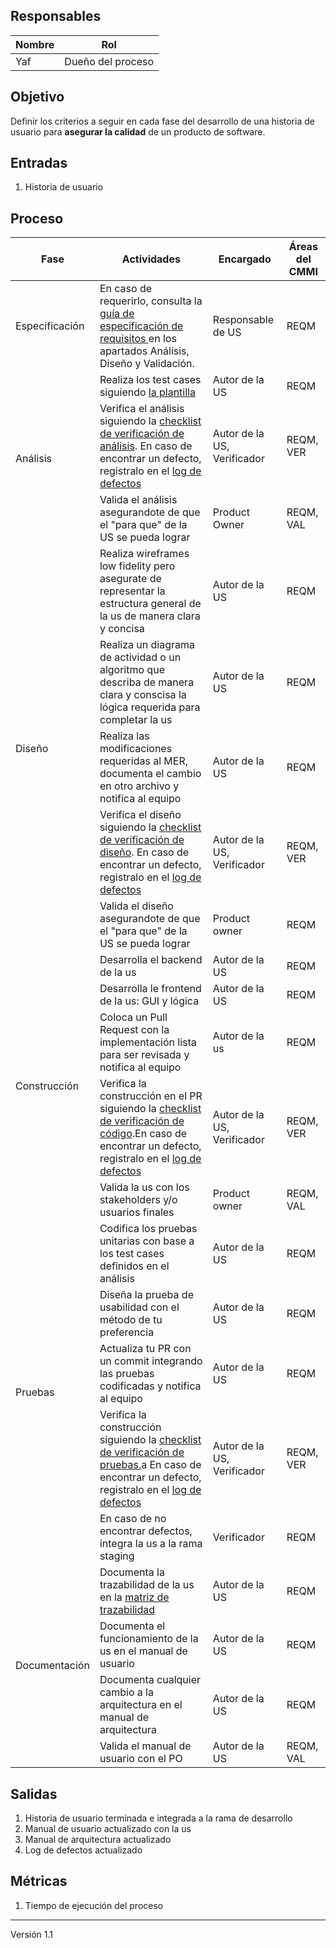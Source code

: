## Responsables

| Nombre  | Rol   |
|---------|-------|
|   Yaf    | Dueño del proceso |

## Objetivo
Definir los criterios a seguir en cada fase del desarrollo de una historia de usuario para **asegurar la calidad** de un producto de software.

## Entradas
1. Historia de usuario

## Proceso

<table>
  <thead>
    <tr>
      <th>Fase</th>
      <th>Actividades</th>
      <th>Encargado</th>
      <th>Áreas del CMMI</th>
    </tr>
  </thead>
  <tbody>
      <tr>
      <td rowspan="1">Especificación</td>
        <td>En caso de requerirlo, consulta la<a href="https://github.com/novaDepto/Nova/wiki/Guia-de%20-especificacion-requisitos"> guía de especificación de requisitos </a>en los apartados Análisis, Diseño y Validación.</td>
        <td>Responsable de US</td>
         <td>REQM</td>
    </tr>
    <tr>
      <td rowspan="3">Análisis</td>
      <td>Realiza los test cases siguiendo <a href="https://docs.google.com/spreadsheets/d/1Tkbytq4iCU267aPgDj8ovtal7dWti_ZrTjLsHNSGnQU/edit#gid=416828571">la plantilla</a> </td>
      <td>Autor de la US</td>
      <td>REQM</td>
    </tr>
    <tr>
      <td>Verifica el análisis siguiendo la <a href="https://docs.google.com/spreadsheets/d/1OzvLmG6009rsnaEdnI3jXBSzOqWM0eZoKP0ns16bBzU/edit#gid=0">checklist de verificación de análisis</a>. En caso de encontrar un defecto, registralo en  el <a href="">log de defectos</a></td>
      <td>Autor de la US, Verificador</td>
      <td>REQM, VER</td>
    </tr>
    <tr>
      <td>Valida el análisis asegurandote de que el "para que" de la US se pueda lograr</td>
      <td>Product Owner</td>
      <td>REQM, VAL</td>
    </tr>
    <tr>
      <td rowspan="5">Diseño</td>
      <td>Realiza wireframes low fidelity pero asegurate de representar la estructura general de la us de manera clara y concisa</td>
      <td>Autor de la US</td>
      <td>REQM</td>
    </tr>
    <tr>
      <td>Realiza un diagrama de actividad o un algoritmo que describa de manera clara y conscisa la lógica requerida para completar la us<a></a></td>
      <td>Autor de la US</td>
      <td>REQM</td>
    </tr>
    <tr>
      <td>Realiza las modificaciones requeridas al MER, documenta el cambio en otro archivo y notifica al equipo</td>
      <td>Autor de la US</td>
      <td>REQM</td>
    </tr>
    <tr>
      <td>Verifica el diseño siguiendo la <a href="https://docs.google.com/spreadsheets/d/1OzvLmG6009rsnaEdnI3jXBSzOqWM0eZoKP0ns16bBzU/edit#gid=0">checklist de verificación de diseño</a>. En caso de encontrar un defecto, registralo en el <a href="">log de defectos</a></td>
      <td>Autor de la US, Verificador</td>
      <td>REQM, VER</td>
    </tr>
    <tr>
      <td>Valida el diseño asegurandote de que el "para que" de la US se pueda lograr</td>
      <td>Product owner</td>
      <td>REQM</td>
    <tr>
      <td rowspan="5">Construcción</td>
      <td>Desarrolla el backend de la us</td>
      <td>Autor de la US</td>
      <td>REQM</td>
    </tr>
    <tr>
        <td>Desarrolla le frontend de la us: GUI y lógica</td>
        <td>Autor de la US</td>
        <td>REQM</td>
    </tr>
    <tr>
        <td>Coloca un Pull Request con la implementación lista para ser revisada y notifica al equipo</td>
        <td>Autor de la us</td>
        <td>REQM</td>
    </tr>
    <tr>
        <td>Verifica la construcción en el PR siguiendo la <a href="https://gitlab.com/nova_tec/obcapital/backend/-/wikis/Verificaci%C3%B3n-de-c%C3%B3digo">checklist de verificación de código</a>.En caso de encontrar un defecto, registralo en  el <a href="https://docs.google.com/spreadsheets/d/1p7jjni0co6IECTxC1ZdccV9jmnQxoqOTV6jjng3B4EQ/edit#gid=297985474">log de defectos</a></td>
        <td>Autor de la US, Verificador</td>
        <td>REQM, VER</td>
    </tr>
    <tr>
        <td>Valida la us con los stakeholders y/o usuarios finales</td>
        <td>Product owner</td>
        <td>REQM, VAL</td>
    </tr>
   <tr>
      <td rowspan="5">Pruebas</td>
      <td>Codifica los pruebas unitarias con base a los test cases definidos en el análisis</td>
      <td>Autor de la US</td>
      <td>REQM</td>
    </tr>
    <tr>
        <td>Diseña la prueba de usabilidad con el método de tu preferencia</td>
        <td>Autor de la US</td>
        <td>REQM</td>
    </tr>
    <tr>
        <td> Actualiza tu PR con un commit integrando las pruebas codificadas y notifica al equipo</td>
        <td>Autor de la US</td>
        <td>REQM</td>
    </tr>
    <tr>
    <td>Verifica la construcción siguiendo la <a href="https://docs.google.com/spreadsheets/d/1IgZc7QfV-ERe5NN4mzPMR0jwJEriAZw02rgkx8LZxTk/edit#gid=267543590" >checklist de verificación de pruebas.</a>a En caso de encontrar un defecto, registralo en el <a href="https://docs.google.com/spreadsheets/d/1p7jjni0co6IECTxC1ZdccV9jmnQxoqOTV6jjng3B4EQ/edit#gid=297985474">log de defectos</a></td>
        <td>Autor de la US, Verificador</td>
        <td>REQM, VER</td>
    </tr>
    <tr>
        <td>En caso de no encontrar defectos, integra la us a la rama staging</td>
        <td>Verificador</td>
        <td>REQM</td>
    </tr>
    <tr>
      <td rowspan="5">Documentación</td>
      <td>Documenta la trazabilidad de la us en la<a> <a href="https://docs.google.com/spreadsheets/d/1iEOBChW8HzQvdpJSUsqMirMwRWsya-CJEX0GfbMqniA/edit#gid=0">matriz de trazabilidad</a></td>
      <td>Autor de la US</td>
      <td>REQM</td>
    </tr>
    <tr>
        <td>Documenta el funcionamiento de la us en el <a>manual de usuario</a></td>
        <td>Autor de la US</td>
        <td>REQM</td>
    </tr>
    <tr>
        <td>Documenta cualquier cambio a la arquitectura en el<a> manual de arquitectura</a></td>
        <td>Autor de la US</td>
        <td>REQM</td>
    </tr>
    <tr>
        <td>Valida el manual de usuario con el PO</td>
        <td>Autor de la US</td>
        <td>REQM, VAL</td>
    </tr>
  </tbody>
</table>

## Salidas
1. Historia de usuario terminada e integrada a la rama de desarrollo
2. Manual de usuario actualizado con la us
3. Manual de arquitectura actualizado
4. Log de defectos actualizado

## Métricas
1. Tiempo de ejecución del proceso

***
Versión 1.1
